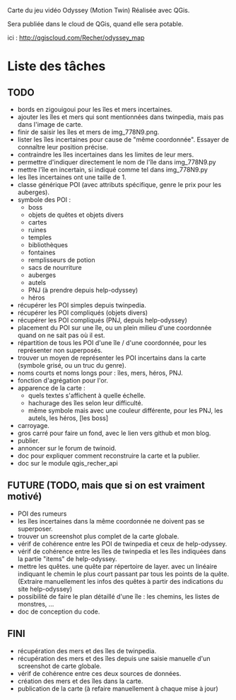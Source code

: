 Carte du jeu vidéo Odyssey (Motion Twin)
Réalisée avec QGis.

Sera publiée dans le cloud de QGis, quand elle sera potable.

ici : http://qgiscloud.com/Recher/odyssey_map

# Liste des tâches #

## TODO ##

 - bords en zigouigoui pour les îles et mers incertaines.
 - ajouter les îles et mers qui sont mentionnées dans twinpedia, mais pas dans l'image de carte.
 - finir de saisir les îles et mers de img_778N9.png.
 - lister les îles incertaines pour cause de "même coordonnée". Essayer de connaître leur position précise.
 - contraindre les îles incertaines dans les limites de leur mers.
 - permettre d'indiquer directement le nom de l'île dans img_778N9.py
 - mettre l'île en incertain, si indiqué comme tel dans img_778N9.py
 - les îles incertaines ont une taille de 1.
 - classe générique POI (avec attributs spécifique, genre le prix pour les auberges).
 - symbole des POI :
    * boss
    * objets de quêtes et objets divers
    * cartes
    * ruines
    * temples
    * bibliothèques
    * fontaines
    * remplisseurs de potion
    * sacs de nourriture
    * auberges
    * autels
    * PNJ (à prendre depuis help-odyssey)
    * héros
 - récupérer les POI simples depuis twinpedia.
 - récupérer les POI compliqués (objets divers)
 - récupérer les POI compliqués (PNJ, depuis help-odyssey)
 - placement du POI sur une île, ou un plein milieu d'une coordonnée quand on ne sait pas où il est.
 - répartition de tous les POI d'une île / d'une coordonnée, pour les représenter non superposés.
 - trouver un moyen de représenter les POI incertains dans la carte (symbole grisé, ou un truc du genre).
 - noms courts et noms longs pour : îles, mers, héros, PNJ.
 - fonction d'agrégation pour l'or.
 - apparence de la carte :
    * quels textes s'affichent à quelle échelle.
    * hachurage des îles selon leur difficulté.
    * même symbole mais avec une couleur différente, pour les PNJ, les autels, les héros, [les boss]
 - carroyage.
 - gros carré pour faire un fond, avec le lien vers github et mon blog.
 - publier.
 - annoncer sur le forum de twinoid.
 - doc pour expliquer comment reconstruire la carte et la publier.
 - doc sur le module qgis_recher_api

## FUTURE (TODO, mais que si on est vraiment motivé) ##

 - POI des rumeurs
 - les îles incertaines dans la même coordonnée ne doivent pas se superposer.
 - trouver un screenshot plus complet de la carte globale.
 - vérif de cohérence entre les POI de twinpedia et ceux de help-odyssey.
 - vérif de cohérence entre les îles de twinpedia et les îles indiquées dans la partie "items" de help-odyssey.
 - mettre les quêtes. une quête par répertoire de layer. avec un linéaire indiquant le chemin le plus court passant par tous les points de la quête. (Extraire manuellement les infos des quêtes à partir des indications du site help-odyssey)
 - possibilité de faire le plan détaillé d'une île : les chemins, les listes de monstres, ...
 - doc de conception du code.

## FINI ##

 - récupération des mers et des îles de twinpedia.
 - récupération des mers et des îles depuis une saisie manuelle d'un screenshot de carte globale.
 - vérif de cohérence entre ces deux sources de données.
 - création des mers et des îles dans la carte.
 - publication de la carte (à refaire manuellement à chaque mise à jour)


